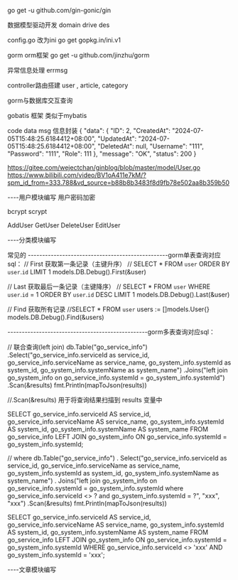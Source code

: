 
go get -u github.com/gin-gonic/gin

数据模型驱动开发
domain drive des


config.go 改为ini
go get gopkg.in/ini.v1

gorm orm框架
go get -u github.com/jinzhu/gorm

异常信息处理
errmsg

controller路由搭建
user , article, category


gorm与数据库交互查询

gobatis 框架 类似于mybatis

code data msg 信息封装
{
    "data": {
        "ID": 2,
        "CreatedAt": "2024-07-05T15:48:25.6184412+08:00",
        "UpdatedAt": "2024-07-05T15:48:25.6184412+08:00",
        "DeletedAt": null,
        "Username": "111",
        "Password": "111",
        "Role": 111
    },
    "message": "OK",
    "status": 200
}


https://gitee.com/wejectchan/ginblog/blob/master/model/User.go
https://www.bilibili.com/video/BV1oA411e7kM/?spm_id_from=333.788&vd_source=b88b8b3483f8d9fb78e502aa8b359b50

----用户模块编写
用户密码加密

bcrypt
scrypt

AddUser
GetUser
DeleteUser
EditUser

----分类模块编写


常见的
-------------------------------------------------gorm单表查询对应sql：
// First 获取第一条记录（主键升序）
// SELECT * FROM `user` ORDER BY `user`.`id` LIMIT 1
models.DB.Debug().First(&user)



// Last 获取最后一条记录（主键降序）
// SELECT * FROM `user` WHERE `user`.`id` = 1 ORDER BY `user`.`id` DESC LIMIT 1
models.DB.Debug().Last(&user)

// Find 获取所有记录
//SELECT * FROM `user`
users := []models.User{}
models.DB.Debug().Find(&users)


-------------------------------------------------gorm多表查询对应sql：

// 联合查询(left join)
db.Table("go_service_info")
    .Select("go_service_info.serviceId as service_id, go_service_info.serviceName as service_name, go_system_info.systemId as system_id, go_system_info.systemName as system_name")
    .Joins("left join go_system_info on go_service_info.systemId = go_system_info.systemId")
    .Scan(&results)
fmt.Println(mapToJson(results))

//.Scan(&results) 用于将查询结果扫描到 results 变量中

SELECT
    go_service_info.serviceId AS service_id,
    go_service_info.serviceName AS service_name,
    go_system_info.systemId AS system_id,
    go_system_info.systemName AS system_name
FROM
    go_service_info
LEFT JOIN
    go_system_info
ON
go_service_info.systemId = go_system_info.systemId;


// where
db.Table("go_service_info")
    . Select("go_service_info.serviceId as service_id, go_service_info.serviceName as service_name, go_system_info.systemId as system_id, go_system_info.systemName as system_name")
    . Joins("left join go_system_info on go_service_info.systemId = go_system_info.systemId where go_service_info.serviceId <> ? and go_system_info.systemId = ?", "xxx", "xxx")
    .Scan(&results)
fmt.Println(mapToJson(results))

SELECT
    go_service_info.serviceId AS service_id,
    go_service_info.serviceName AS service_name,
    go_system_info.systemId AS system_id,
    go_system_info.systemName AS system_name
FROM
    go_service_info
LEFT JOIN
    go_system_info
ON
    go_service_info.systemId = go_system_info.systemId
WHERE
    go_service_info.serviceId <> 'xxx'
    AND go_system_info.systemId = 'xxx';


----文章模块编写